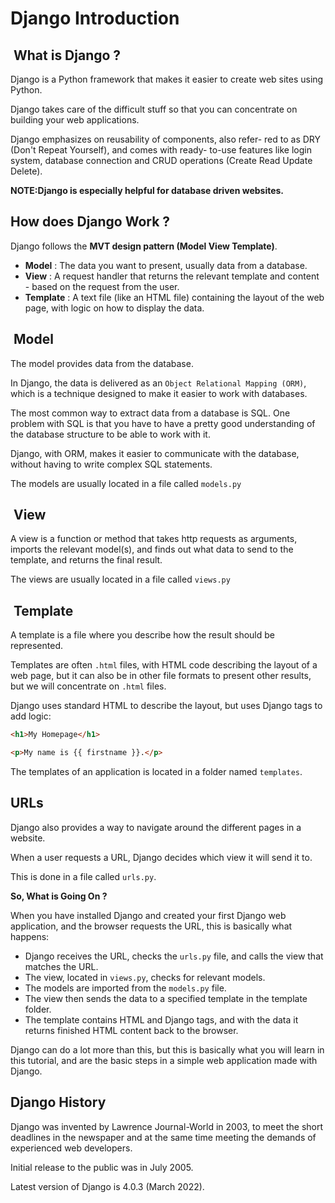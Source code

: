 # Django Introduction

##  What is Django ?

Django is a Python framework that makes it easier to create
web sites using Python.

Django takes care of the difficult stuff so that you can
concentrate on building your web applications.

Django emphasizes on reusability of components, also refer-
red to as DRY (Don't Repeat Yourself), and comes with ready-
to-use features like login system, database connection and
CRUD operations
(Create Read Update Delete).

**NOTE:Django is especially helpful for database driven websites.**

## How does Django Work ?

Django follows the **MVT design pattern (Model View Template)**.

- **Model** : The data you want to present, usually data from a database.
- **View** : A request handler that returns the relevant template and
              content - based on the request from the user.
- **Template** : A text file (like an HTML file) containing the layout of
  the web page, with logic on how to display the data.

##  Model

The model provides data from the database.

In Django, the data is delivered as an `Object Relational Mapping (ORM)`,
which is a technique designed to make it easier to work with
databases.

The most common way to extract data from a database is SQL.
One problem with SQL is that you have to have a pretty good
understanding of the database structure to be able to work
with it.

Django, with ORM, makes it easier to communicate with the
database, without having to write complex SQL statements.

The models are usually located in a file called `models.py`

##  View

A view is a function or method that takes http requests as
arguments, imports the relevant model(s), and finds out what
data to send to the template, and returns the final result.

The views are usually located in a file called `views.py`

##  Template

A template is a file where you describe how the result should
be represented.

Templates are often `.html` files, with HTML code describing
the layout of a web page, but it can also be in other file
formats to present other results, but we will concentrate on
`.html` files.

Django uses standard HTML to describe the layout, but uses
Django tags to add logic:

```html
<h1>My Homepage</h1>

<p>My name is {{ firstname }}.</p>
```

The templates of an application is located in a folder named
`templates`.

## URLs

Django also provides a way to navigate around the different
pages in a website.

When a user requests a URL, Django decides which view it will
send it to.

This is done in a file called `urls.py`.

**So, What is Going On ?**

When you have installed Django and created your first Django web
application, and the browser requests the URL, this is basically
what happens:

- Django receives the URL, checks the `urls.py` file, and calls the view
  that matches the URL.
- The view, located in `views.py`, checks for relevant models.
- The models are imported from the `models.py` file.
- The view then sends the data to a specified template in the template folder.
- The template contains HTML and Django tags, and with the data it returns
  finished HTML content back to the browser.

Django can do a lot more than this, but this is basically what you
will learn in this tutorial, and are the basic steps in a simple web
application made with Django.

## Django History

Django was invented by Lawrence Journal-World in 2003, to meet
the short deadlines in the newspaper and at the same time meeting
the demands of experienced web developers.

Initial release to the public was in July 2005.

Latest version of Django is 4.0.3 (March 2022).
